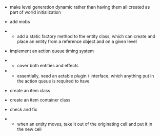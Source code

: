 * make level generation dynamic rather than having them all created as part of world initialization

* add mobs
* * add a static factory method to the entity class, which can create and place an entity from a reference object and on a given level


* implement an action queue timing system
* * cover both entities and effects
* * essentially, need an actable plugin / interface, which anything put in the action queue is required to have

* create an item class

* create an item container class

* check and fix
* * when an entity moves, take it out of the originating cell and put it in the new cell

